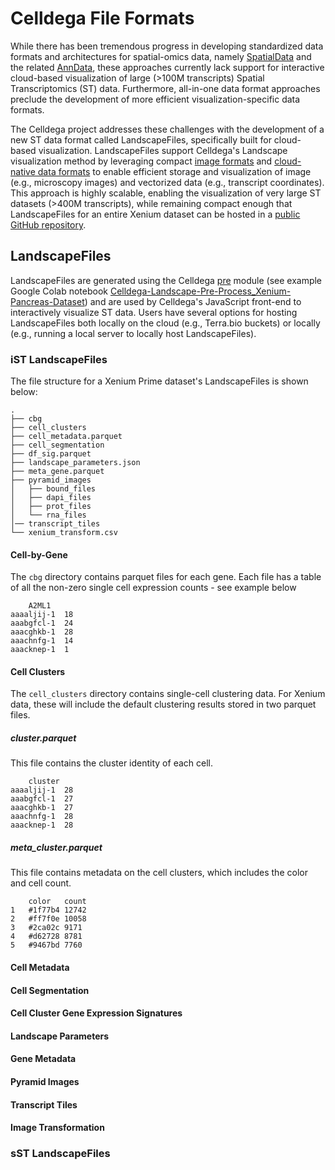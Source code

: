 # Celldega File Formats
While there has been tremendous progress in developing standardized data formats and architectures for spatial-omics data, namely [SpatialData](https://spatialdata.scverse.org/en/stable/) and the related [AnnData](https://anndata.readthedocs.io/en/stable/), these approaches currently lack support for interactive cloud-based visualization of large (>100M transcripts) Spatial Transcriptomics (ST) data. Furthermore, all-in-one data format approaches preclude the development of more efficient visualization-specific data formats.

The Celldega project addresses these challenges with the development of a new ST data format called LandscapeFiles, specifically built for cloud-based visualization. LandscapeFiles support Celldega's Landscape visualization method by leveraging compact [image formats](../technologies/index.md/#webp) and [cloud-native data formats](../technologies/index.md/#apache-parquet) to enable efficient storage and visualization of image (e.g., microscopy images) and vectorized data (e.g., transcript coordinates). This approach is highly scalable, enabling the visualization of very large ST datasets (>400M transcripts), while remaining compact enough that LandscapeFiles for an entire Xenium dataset can be hosted in a [public GitHub repository](https://github.com/broadinstitute/celldega_Xenium_Prime_Human_Skin_FFPE_outs/).


## LandscapeFiles
LandscapeFiles are generated using the Celldega [pre](../python/pre/api.md) module (see example Google Colab notebook [Celldega-Landscape-Pre-Process_Xenium-Pancreas-Dataset](https://colab.research.google.com/drive/1guUFhXP3nlZ4Es2-tsnraFKlAKHZSCZC?usp=sharing)) and are used by Celldega's JavaScript front-end to interactively visualize ST data. Users have several options for hosting LandscapeFiles both locally on the cloud (e.g., Terra.bio buckets) or locally (e.g., running a local server to locally host LandscapeFiles).

### iST LandscapeFiles

The file structure for a Xenium Prime dataset's LandscapeFiles is shown below:

```
.
├── cbg
├── cell_clusters
├── cell_metadata.parquet
├── cell_segmentation
├── df_sig.parquet
├── landscape_parameters.json
├── meta_gene.parquet
├── pyramid_images
│   ├── bound_files
│   ├── dapi_files
│   ├── prot_files
│   └── rna_files
│── transcript_tiles
└── xenium_transform.csv

```

#### Cell-by-Gene
The `cbg` directory contains parquet files for each gene. Each file has a table of all the non-zero single cell expression counts - see example below

```
	A2ML1
aaaaljij-1	18
aaabgfcl-1	24
aaacghkb-1	28
aaachnfg-1	14
aaacknep-1	1

```

#### Cell Clusters
The `cell_clusters` directory contains single-cell clustering data. For Xenium data, these will include the default clustering results stored in two parquet files.

##### cluster.parquet
This file contains the cluster identity of each cell.
```
	cluster
aaaaljij-1	28
aaabgfcl-1	27
aaacghkb-1	27
aaachnfg-1	28
aaacknep-1	28

```

##### meta_cluster.parquet
This file contains metadata on the cell clusters, which includes the color and cell count.
```
	color	count
1	#1f77b4	12742
2	#ff7f0e	10058
3	#2ca02c	9171
4	#d62728	8781
5	#9467bd	7760

```

#### Cell Metadata

#### Cell Segmentation

#### Cell Cluster Gene Expression Signatures

#### Landscape Parameters

#### Gene Metadata

#### Pyramid Images

#### Transcript Tiles

#### Image Transformation


### sST LandscapeFiles